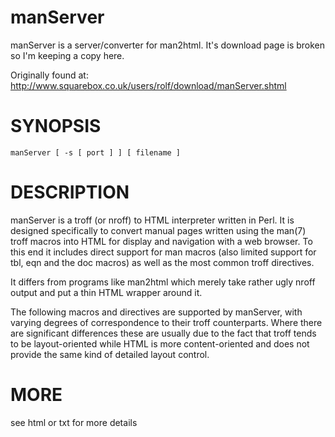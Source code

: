 manServer
=========

manServer is a server/converter for man2html. It's download page is broken so I'm keeping a copy here.

Originally found at: http://www.squarebox.co.uk/users/rolf/download/manServer.shtml


SYNOPSIS
========
    manServer [ -s [ port ] ] [ filename ] 

DESCRIPTION
===========

manServer is a troff (or nroff) to HTML interpreter written in Perl. It is designed specifically to convert manual pages written using the man(7) troff macros into HTML for display and navigation with a web browser. To this end it includes direct support for man macros (also limited support for tbl, eqn and the doc macros) as well as the most common troff directives.

It differs from programs like man2html which merely take rather ugly nroff output and put a thin HTML wrapper around it.

The following macros and directives are supported by manServer, with varying degrees of correspondence to their troff counterparts. Where there are significant differences these are usually due to the fact that troff tends to be layout-oriented while HTML is more content-oriented and does not provide the same kind of detailed layout control. 

MORE
====

see html or txt for more details
